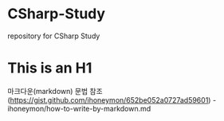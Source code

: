 # CSharp-Study
 repository for CSharp Study

This is an H1
=============
 마크다운(markdown) 문법 참조
(https://gist.github.com/ihoneymon/652be052a0727ad59601) - ihoneymon/how-to-write-by-markdown.md

